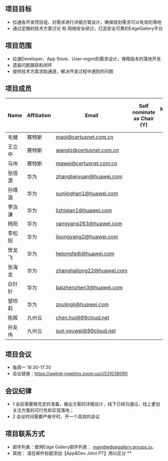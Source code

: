## 项目目标
* 拉通各开发项目组，对需求进行详细方案设计，确保规划需求可以有效的落地
* 通过定期的技术方案讨论 和 网络安全研讨，打造安全可靠的EdgeGallery平台

## 项目范围
* 拉通Developer、App Store、User-mgmt的需求设计，保障版本的落地开发
* 遗留问题跟踪和闭环
* 提供技术方案求助通道，解决开发过程中遇到的问题

## 项目成员
| **Name**  | **Affiliation** |         **Email**         |  **Self nominate as Chair (Y)** | **Self Nominate as Co-Chair (Y/N)** |
|-----------|-----------------|---------------------------|---------------------------------|-------------------------------------|
| 毛健      | 赛特斯           | maoj@certusnet.com.cn     |                                 |                                     
| 王立中    | 赛特斯           | wanglz@certusnet.com.cn   |                                 |                                     
| 马伟      | 赛特斯           | mawei@certusnet.com.cn    |                                 |                                     
| 张倍源      | 华为           | zhangbeiyuan@huawei.com    |                                 |                                     
| 孙靖涵    | 华为             | sunjinghan1@huawei.com    |                                 |                                     
| 李治谦    | 华为             | lizhiqian1@huawei.com     |                                 |   
| 杨阳    | 华为             | yangyang263@huawei.com   |                                 |   
| 李松阳    | 华为             | lisongyang2@huawei.com   |                                 |   
| 贺龙飞    | 华为             | helongfei6@huawei.com   |                                 |   
| 张海龙    | 华为             | zhanghailong22@huawei.com   |                                 |   
| 白针针    | 华为             | baizhenzhen3@huawei.com   |                                 |   
| 邹玲莉    | 华为             | zoulingli@huawei.com   |                                 |   
| 陈辉    | 九州云             | chen.hui@99cloud.net   |                                 |   
| 孙友伟    | 九州云             | sun.youwei@99cloud.net   |                                 |   

## 项目会议
* 每周一 16:30-17:30
* 会议链接：https://welink-meeting.zoom.us/j/531038090

## 会议纪律
* 1 会前需要做充足的准备，输出方案的详细设计，线下已经沟通过，线上更加关注方案的可行性和实现落地；
* 2 会议时间需要严格守时，开一个高效的会议

## 项目联系方式
* 邮件列表：使用Edge Gallery邮件列表： main@edgegallery.groups.io。
* 其他： 请在邮件标题添加【App&Dev Joint PT】用以区分
** 